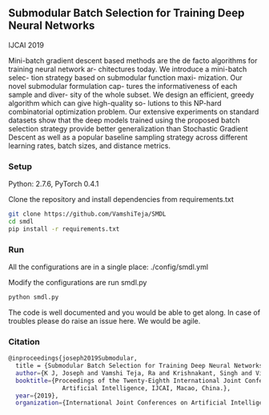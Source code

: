 ## Submodular Batch Selection for Training Deep Neural Networks

IJCAI 2019 

Mini-batch gradient descent based methods are the de facto algorithms for training neural network ar- chitectures today. We introduce a mini-batch selec- tion strategy based on submodular function maxi- mization. Our novel submodular formulation cap- tures the informativeness of each sample and diver- sity of the whole subset. We design an efficient, greedy algorithm which can give high-quality so- lutions to this NP-hard combinatorial optimization problem. Our extensive experiments on standard datasets show that the deep models trained using the proposed batch selection strategy provide better generalization than Stochastic Gradient Descent as well as a popular baseline sampling strategy across different learning rates, batch sizes, and distance metrics.

### Setup
Python: 2.7.6, PyTorch 0.4.1

Clone the repository and install dependencies from requirements.txt
```bash
git clone https://github.com/VamshiTeja/SMDL
cd smdl
pip install -r requirements.txt
```

### Run

All the configurations are in a single place: ./config/smdl.yml

Modify the configurations are run smdl.py

```bash
python smdl.py
```

The code is well documented and you would be able to get along. In case of troubles please do raise an issue here. We would be agile.


### Citation

```bash
@inproceedings{joseph2019Submodular,
  title = {Submodular Batch Selection for Training Deep Neural Networks},
  author={K J, Joseph and Vamshi Teja, Ra and Krishnakant, Singh and Vineeth, N Balasubramanian},
  booktitle={Proceedings of the Twenty-Eighth International Joint Conference on
               Artificial Intelligence, IJCAI, Macao, China.},
  year={2019},
  organization={International Joint Conferences on Artificial Intelligence Organization}}}
```